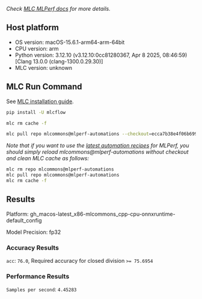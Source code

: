 *Check [MLC MLPerf docs](https://docs.mlcommons.org/inference) for more details.*

## Host platform

* OS version: macOS-15.6.1-arm64-arm-64bit
* CPU version: arm
* Python version: 3.12.10 (v3.12.10:0cc81280367, Apr  8 2025, 08:46:59) [Clang 13.0.0 (clang-1300.0.29.30)]
* MLC version: unknown

## MLC Run Command

See [MLC installation guide](https://docs.mlcommons.org/inference/install/).

```bash
pip install -U mlcflow

mlc rm cache -f

mlc pull repo mlcommons@mlperf-automations --checkout=ecca7b38e4f06b699a469d23838a64d29387b1f2


```
*Note that if you want to use the [latest automation recipes](https://docs.mlcommons.org/inference) for MLPerf,
 you should simply reload mlcommons@mlperf-automations without checkout and clean MLC cache as follows:*

```bash
mlc rm repo mlcommons@mlperf-automations
mlc pull repo mlcommons@mlperf-automations
mlc rm cache -f

```

## Results

Platform: gh_macos-latest_x86-mlcommons_cpp-cpu-onnxruntime-default_config

Model Precision: fp32

### Accuracy Results 
`acc`: `76.0`, Required accuracy for closed division `>= 75.6954`

### Performance Results 
`Samples per second`: `4.45283`
